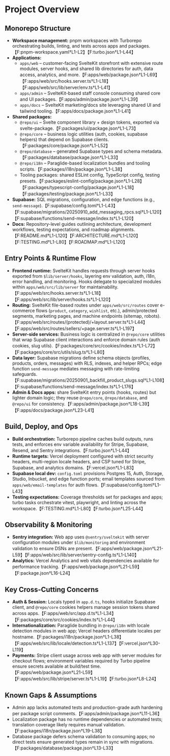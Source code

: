 # Project Overview

## Monorepo Structure
- **Workspace management:** pnpm workspaces with Turborepo orchestrating builds, linting, and tests across apps and packages.【F:pnpm-workspace.yaml†L1-L2】【F:turbo.json†L1-L44】
- **Applications:**
  - `apps/web` – customer-facing SvelteKit storefront with extensive route modules, server hooks, and shared lib directories for auth, data access, analytics, and more.【F:apps/web/package.json†L1-L69】【F:apps/web/src/hooks.server.ts†L1-L18】【F:apps/web/src/lib/server/env.ts†L1-L41】
  - `apps/admin` – SvelteKit-based staff console consuming shared core and UI packages.【F:apps/admin/package.json†L1-L39】
  - `apps/docs` – SvelteKit marketing/docs site leveraging shared UI and tailwind tooling.【F:apps/docs/package.json†L1-L41】
- **Shared packages:**
  - `@repo/ui` – Svelte component library + design tokens, exported via svelte-package.【F:packages/ui/package.json†L1-L73】
  - `@repo/core` – business logic utilities (auth, cookies, supabase helpers) that depend on Supabase clients.【F:packages/core/package.json†L1-L52】
  - `@repo/database` – generated Supabase types and schema metadata.【F:packages/database/package.json†L1-L33】
  - `@repo/i18n` – Paraglide-based localization bundles and tooling scripts.【F:packages/i18n/package.json†L1-L38】
  - Tooling packages: shared ESLint config, TypeScript config, testing presets.【F:packages/eslint-config/package.json†L1-L28】【F:packages/typescript-config/package.json†L1-L18】【F:packages/testing/package.json†L1-L33】
- **Supabase:** SQL migrations, configuration, and edge functions (e.g., `send-message`).【F:supabase/config.toml†L1-L43】【F:supabase/migrations/20250910_add_messaging_rpcs.sql†L1-L120】【F:supabase/functions/send-message/index.ts†L1-L120】
- **Docs:** Repository-level guides outlining architecture, development workflows, testing expectations, and roadmap alignments.【F:README.md†L1-L120】【F:ARCHITECTURE.md†L1-L120】【F:TESTING.md†L1-L80】【F:ROADMAP.md†L1-L120】

## Entry Points & Runtime Flow
- **Frontend runtime:** SvelteKit handles requests through server hooks exported from `$lib/server/hooks`, layering env validation, auth, i18n, error handling, and monitoring. Hooks delegate to specialized modules within `apps/web/src/lib/server` for maintainability.【F:apps/web/src/hooks.server.ts†L1-L18】【F:apps/web/src/lib/server/hooks.ts†L1-L120】
- **Routing:** SvelteKit file-based routes under `apps/web/src/routes` cover e-commerce flows (`product`, `category`, `wishlist`, etc.), admin/protected segments, marketing pages, and machine endpoints (sitemap, robots).【F:apps/web/src/routes/(protected)/+layout.server.ts†L1-L44】【F:apps/web/src/routes/sellers/+page.server.ts†L1-L197】
- **Server-side services:** Business logic is centralized in `@repo/core` utilities that wrap Supabase client interactions and enforce domain rules (auth cookies, slug utils).【F:packages/core/src/cookies/index.ts†L1-L72】【F:packages/core/src/utils/slug.ts†L1-L80】
- **Data layer:** Supabase migrations define schema objects (profiles, products, orders, messages) with RLS, indexes, and helper RPCs; edge function `send-message` mediates messaging with rate-limiting safeguards.【F:supabase/migrations/20250901_backfill_product_slugs.sql†L1-L108】【F:supabase/functions/send-message/index.ts†L1-L176】
- **Admin & Docs apps:** share SvelteKit entry points (hooks, routes) but lighter domain logic; they reuse `@repo/core`, `@repo/database`, and `@repo/ui` for consistency.【F:apps/admin/package.json†L18-L39】【F:apps/docs/package.json†L23-L41】

## Build, Deploy, and Ops
- **Build orchestration:** Turborepo pipeline caches build outputs, runs tests, and enforces env variable availability for Stripe, Supabase, Resend, and Sentry integrations.【F:turbo.json†L1-L44】
- **Runtime targets:** Vercel deployment configured with strict security headers, multi-region locale headers, and CSP tuned for Stripe, Supabase, and analytics domains.【F:vercel.json†L1-L83】
- **Supabase local dev:** `config.toml` provisions Postgres 15, Auth, Storage, Studio, Inbucket, and edge function ports; email templates sourced from `apps/web/email-templates` for auth flows.【F:supabase/config.toml†L1-L43】
- **Testing expectations:** Coverage thresholds set for packages and apps; turbo tasks orchestrate vitest, playwright, and linting across the workspace.【F:TESTING.md†L1-L80】【F:turbo.json†L25-L44】

## Observability & Monitoring
- **Sentry integration:** Web app uses `@sentry/sveltekit` with server configuration modules under `$lib/monitoring` and environment validation to ensure DSNs are present.【F:apps/web/package.json†L21-L59】【F:apps/web/src/lib/server/sentry-config.ts†L1-L140】
- **Analytics:** Vercel Analytics and web vitals dependencies available for performance tracking.【F:apps/web/package.json†L21-L59】【F:package.json†L16-L24】

## Key Cross-Cutting Concerns
- **Auth & Session:** Locals typed in `app.d.ts`, hooks initialize Supabase client, and `@repo/core` cookies helpers manage session tokens shared across apps.【F:apps/web/src/app.d.ts†L1-L34】【F:packages/core/src/cookies/index.ts†L1-L44】
- **Internationalization:** Paraglide bundling in `@repo/i18n` with locale detection modules in web app; Vercel headers differentiate locales per hostname.【F:packages/i18n/package.json†L1-L38】【F:apps/web/src/lib/locale/detection.ts†L1-L137】【F:vercel.json†L30-L119】
- **Payments:** Stripe client usage across web app with server modules for checkout flows; environment variables required by Turbo pipeline ensure secrets available at build/test time.【F:apps/web/package.json†L21-L59】【F:apps/web/src/lib/stripe/server.ts†L1-L19】【F:turbo.json†L8-L24】

## Known Gaps & Assumptions
- Admin app lacks automated tests and production-grade auth hardening per package script comments.【F:apps/admin/package.json†L11-L36】
- Localization package has no runtime dependencies or automated tests; translation coverage likely requires manual validation.【F:packages/i18n/package.json†L19-L38】
- Database package defers schema validation to consuming apps; no direct tests ensure generated types remain in sync with migrations.【F:packages/database/package.json†L13-L33】
